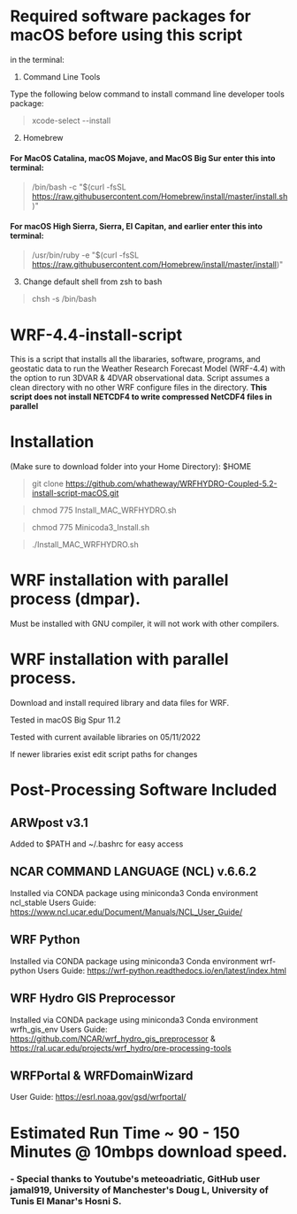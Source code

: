# Required software packages for macOS before using this script
in the terminal:

1. Command Line Tools

Type the following below command to install command line developer tools package:

> xcode-select --install
 
 
 
2. Homebrew

#### For MacOS Catalina, macOS Mojave, and MacOS Big Sur enter this into terminal:

> /bin/bash -c "$(curl -fsSL https://raw.githubusercontent.com/Homebrew/install/master/install.sh)"

#### For macOS High Sierra, Sierra, El Capitan, and earlier enter this into terminal:

> /usr/bin/ruby -e "$(curl -fsSL https://raw.githubusercontent.com/Homebrew/install/master/install)"
 
 

3. Change default shell from zsh to bash

> chsh -s /bin/bash
 
 

# WRF-4.4-install-script
This is a script that installs all the libararies, software, programs, and geostatic data to run the Weather Research Forecast Model (WRF-4.4) with the option to run 3DVAR & 4DVAR observational data. 
Script assumes a clean directory with no other WRF configure files in the directory.
**This script does not install NETCDF4 to write compressed NetCDF4 files in parallel**

# Installation 
(Make sure to download folder into your Home Directory): $HOME

> git clone https://github.com/whatheway/WRFHYDRO-Coupled-5.2-install-script-macOS.git

> chmod 775 Install_MAC_WRFHYDRO.sh

> chmod 775 Minicoda3_Install.sh

> ./Install_MAC_WRFHYDRO.sh

# WRF installation with parallel process (dmpar).
Must be installed with GNU compiler, it will not work with other compilers.


# WRF installation with parallel process.

Download and install required library and data files for WRF.

Tested in macOS Big Spur 11.2

Tested with current available libraries on 05/11/2022

If newer libraries exist edit script paths for changes

# Post-Processing Software Included

## ARWpost v3.1
Added to $PATH and ~/.bashrc for easy access

## NCAR COMMAND LANGUAGE (NCL) v.6.6.2
 Installed via CONDA package using miniconda3
 Conda environment ncl_stable
 Users Guide: https://www.ncl.ucar.edu/Document/Manuals/NCL_User_Guide/
## WRF Python
 Installed via CONDA package using miniconda3
 Conda environment wrf-python
Users Guide: https://wrf-python.readthedocs.io/en/latest/index.html

## WRF Hydro GIS Preprocessor
 Installed via CONDA package using miniconda3
 Conda environment wrfh_gis_env
Users Guide: https://github.com/NCAR/wrf_hydro_gis_preprocessor & https://ral.ucar.edu/projects/wrf_hydro/pre-processing-tools

## WRFPortal & WRFDomainWizard
User Guide: https://esrl.noaa.gov/gsd/wrfportal/


# Estimated Run Time ~ 90 - 150 Minutes @ 10mbps download speed.
### - Special thanks to  Youtube's meteoadriatic, GitHub user jamal919, University of Manchester's  Doug L, University of Tunis El Manar's Hosni S.


